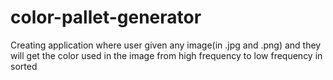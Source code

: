 # color-pallet-generator
Creating application where user given any image(in .jpg and .png) and they will get the color used in the image from high frequency to low frequency in sorted
